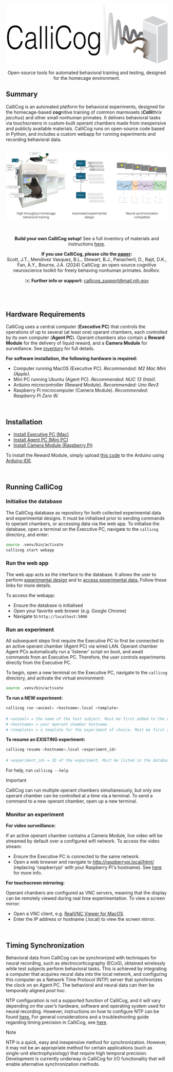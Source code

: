 <div align="center">
 <img src="https://github.com/NIMH-SCCN/callicog/blob/master/docs/images/callicog_logo.png" alt="callicog logo" width="635" height="184">
<br><br>
 Open-source tools for automated behavioral training and testing, designed for the homecage environment.
</div>

## Summary ##

CalliCog is an automated platform for behavioral experiments, designed for the homecage-based **cog**nitive training of common marmosets (_**Calli**thrix jacchus_) and other small nonhuman primates. It delivers behavioral tasks via touchscreens in custom-built operant chambers made from inexpensive and publicly available materials. CalliCog runs on open-source code based in Python, and includes a custom webapp for running experiments and recording behavioral data. 

<br>
<div align="center">
<img src="https://github.com/NIMH-SCCN/callicog/blob/master/docs/images/graphical_abstract_web.png" alt="callicog graphic">
<br><br><br>

**Build your own CalliCog setup!** See a full inventory of materials and instructions [here](https://www.doi.org/10.6084/m9.figshare.27873153).

**If you use CalliCog, please cite the [paper](https://doi.org/10.1101/2024.11.26.625450):**\
Scott, J.T., Mendivez Vasquez, B.L., Stewart, B.J., Panacheril, D., Rajit, D.K., Fan, A.Y., Bourne, J.A. (2024) CalliCog: an open-source cognitive neuroscience toolkit for freely behaving nonhuman primates. _bioRxiv_.  

✉️ **Further info or support:** callicog_support@mail.nih.gov 
</div><br>

<br>

## Hardware Requirements
CalliCog uses a central computer (**Executive PC**) that controls the operations of up to several (at least one) operant chambers, each controlled by its own computer (**Agent PC**). Operant chambers also contain a **Reward Module** for the delivery of liquid reward, and a **Camera Module** for surveillance. See [inventory](https://www.doi.org/10.6084/m9.figshare.27873153) for full details.

**For software installation, the following hardware is required:** 
* Computer running MacOS (Executive PC). _Recommended: M2 Mac Mini (Apple)._
* Mini PC running Ubuntu (Agent PC). _Recommended: NUC 13 (Intel)._
* Arduino microcontroller (Reward Module). _Recommended: Uno Rev3_
* Raspberry Pi microcomputer (Camera Module). _Recommended: Raspberry Pi Zero W._

<br>

## Installation
* [Install Executive PC (Mac)](docs/install_executive_pc.md)
* [Install Agent PC (Mini PC)](docs/install_agent_pc.md)
* [Install Camera Module (Raspberry Pi)](docs/install_camera_module.md)

To install the Reward Module, simply upload [this code](src/arduino/pump_code/pump_code.ino) to the Arduino using [Arduino IDE](https://www.arduino.cc/en/software).

<br>

## Running CalliCog

### Initialise the database

The CalliCog database as repository for both collected experimental data and experimental designs. It must be initialised prior to sending commands to operant chambers, or accessing data via the web app.
To initialise the database, open a terminal on the Executive PC, navigate to the `callicog` directory, and enter:
```sh
source .venv/bin/activate
callicog start webapp
```

### Run the web app
The web app acts as the interface to the database. It allows the user to perform [experimental design](docs/experimental_design.md) and to [access experimental data.](docs/data_reporting.md) Follow these links for more details.

To access the webapp:
* Ensure the database is initialised
* Open your favorite web brower (e.g. Google Chrome)
* Navigate to `http://localhost:5000`

### Run an experiment
All subsequent steps first require the Executive PC to first be connected to an active operant chamber (Agent PC) via wired LAN.
Operant chamber Agent PCs automatically run a 'listener' script on boot, and await commands from an Executive PC. Therefore, the user controls experiments directly from the Executive PC.

To begin, open a new terminal on the Executive PC, navigate to the `callicog` directory, and activate the virtual environment:
```sh
source .venv/bin/activate
```
**To run a NEW experiment:**
```sh
callicog run <animal> <hostname>.local <template>

# <animal> = the name of the test subject. Must be first added to the database via the webapp tab 'Animals'.
# <hostname> = your operant chamber hostname.
# <template> = a template for the experiment of choice. Must be first added to the database via the webapp tab 'Templates'.

```
**To resume an EXISTING experiment:**
```sh
callicog resume <hostname>.local <experiment_id>

# <experiment_id> = ID of the experiment. Must be listed in the database under the webapp tab 'Experiments'
```

For help, run `callicog --help`

> [!IMPORTANT]
> CalliCog can run multiple operant chambers simultaneously, but only one operant chamber can be controlled at a time via a terminal. To send a command to a new operant chamber, open up a new terminal.
 
### Monitor an experiment

**For video surveillance:**

If an active operant chamber contains a Camera Module, live video will be streamed by default over a configured wifi network. To access the video stream:
* Ensure the Executive PC is connected to the same network.
* Open a web browser and navigate to http://raspberrypi.local/html/ (replacing 'raspberrypi' with your Raspberry Pi's hostname). See [here](docs/install_camera_module.md) for more info.

**For touchscreen mirroring:**

Operant chambers are configured as VNC servers, meaning that the display can be remotely viewed during real time experimentation. To view a screen mirror:
* Open a VNC client, e.g. [RealVNC Viewer for MacOS](https://www.realvnc.com/en/connect/download/viewer/macos).
* Enter the IP address or hostname (<hostname>.local) to view the screen mirror.

<br>

## Timing Synchronization

Behavioral data from CalliCog can be synchronized with techniques for neural recording, such as electrocorticography (ECoG), obtained wirelessly while test subjects perform behavioral tasks. This is achieved by integrating a computer that acquires neural data into the local network, and configuring this computer as a Network Time Protocol (NTP) server that synchronizes the clock on an Agent PC. The behavioral and neural data can then be temporally aligned _post hoc_. 

NTP configuration is not a supported function of CalliCog, and it will vary depending on the user’s hardware, software and operating system used for neural recording. However, instructions on how to configure NTP can be found [here.](https://www.ntp.org/documentation/4.2.8-series/ntpd/) For general considerations and a troubleshooting guide regarding timing precision in CalliCog, see [here](docs/optimizing_timings.md).

> [!Note]
> NTP is a quick, easy and inexpensive method for synchronization. However, it may not be an appropriate method for certain applications (such as single-unit electrophysiology) that require high temporal precision. Development is currently underway in CalliCog for I/O functionality that will enable alternative synchronization methods.
